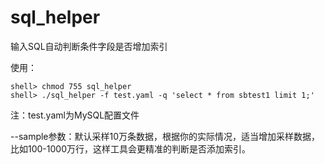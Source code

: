# sql_helper
输入SQL自动判断条件字段是否增加索引

使用：
```
shell> chmod 755 sql_helper
shell> ./sql_helper -f test.yaml -q 'select * from sbtest1 limit 1;'
```

注：test.yaml为MySQL配置文件

--sample参数：默认采样10万条数据，根据你的实际情况，适当增加采样数据，比如100-1000万行，这样工具会更精准的判断是否添加索引。
